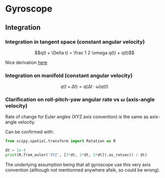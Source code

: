 Gyroscope
=========


Integration
-----------

    
### Integration in tangent space (constant angular velocity)

$$q(t + \Delta t) = \frac 1 2 \omega q(t) + q(t)$$

Nice derivation [here](https://fgiesen.wordpress.com/2012/08/24/quaternion-differentiation/)

### Integration on manifold (constant angular velocity)

$$q(t + \Delta t) = q(\Delta t \cdot \omega) q(t)$$

### Clarification on roll-pitch-yaw angular rate vs $\omega$ (axis-angle velocity)

Rate of change for Euler angles (XYZ axis convention) is the same as axis-angle velocity.

Can be confirmed with:

```python
from scipy.spatial.transform import Rotation as R

dt = 1e-4
print(R.from_euler('XYZ', [3*dt, 2*dt, 5*dt]).as_rotvec() / dt)
```

The underlying assumption being that all gyroscope use this very axis convention (although not mentionned anywhere afaik, so could be wrong).
